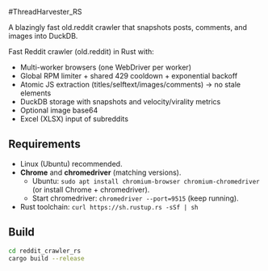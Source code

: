 #ThreadHarvester_RS

A blazingly fast old.reddit crawler that snapshots posts, comments, and images into DuckDB.

Fast Reddit crawler (old.reddit) in Rust with:
- Multi-worker browsers (one WebDriver per worker)
- Global RPM limiter + shared 429 cooldown + exponential backoff
- Atomic JS extraction (titles/selftext/images/comments) → no stale elements
- DuckDB storage with snapshots and velocity/virality metrics
- Optional image base64
- Excel (XLSX) input of subreddits

## Requirements

- Linux (Ubuntu) recommended.
- **Chrome** and **chromedriver** (matching versions).
  - Ubuntu: `sudo apt install chromium-browser chromium-chromedriver` (or install Chrome + chromedriver).
  - Start chromedriver: `chromedriver --port=9515` (keep running).
- Rust toolchain: `curl https://sh.rustup.rs -sSf | sh`

## Build

```bash
cd reddit_crawler_rs
cargo build --release
